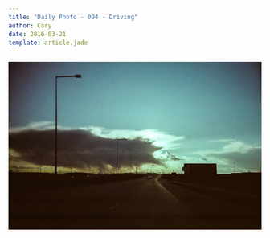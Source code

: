 ```yaml
---
title: "Daily Photo - 004 - Driving"
author: Cory
date: 2016-03-21
template: article.jade
---
```


![004 - Driving](/photos/004.jpg)
